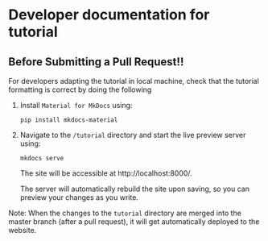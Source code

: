 # Developer documentation for tutorial

## Before Submitting a Pull Request!!

For developers adapting the tutorial in local machine,
check that the tutorial formatting is correct by doing the following

1. Install `Material for MkDocs` using:

    ```
    pip install mkdocs-material
    ```

2. Navigate to the `/tutorial` directory and start the live preview server using:

    ```
    mkdocs serve
    ```

    The site will be accessible at http://localhost:8000/. 
    
    The server will automatically rebuild the site upon saving, so you can preview your changes as you write.


Note: When the changes to the `tutorial` directory are merged into the master branch (after a pull request), it will get automatically deployed to the website.
